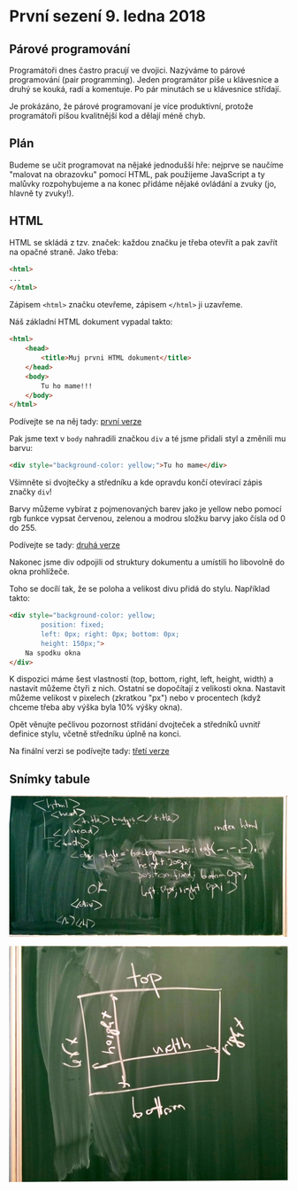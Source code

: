 # První sezení 9. ledna 2018

## Párové programování

Programátoři dnes častro pracují ve dvojici. Nazýváme to párové programování (pair programming). Jeden programátor píše u klávesnice a druhý se kouká, radí a komentuje. Po pár minutách se u klávesnice střídají.

Je prokázáno, že párové programovaní je více produktivní, protože programátoři píšou kvalitnější kod a dělají méně chyb.

## Plán 

Budeme se učit programovat na nějaké jednodušší hře: nejprve se naučíme "malovat na obrazovku" pomocí HTML, pak použijeme JavaScript a ty malůvky rozpohybujeme a na konec přidáme nějaké ovládání a zvuky (jo, hlavně ty zvuky!).

## HTML

HTML se skládá z tzv. značek: každou značku je třeba otevřít a pak zavřít na opačné straně. Jako třeba:

```html
<html>
...
</html>
```

Zápisem `<html>` značku otevřeme, zápisem `</html>` ji uzavřeme.

Náš základní HTML dokument vypadal takto:

```html
<html>
    <head>
        <title>Muj prvni HTML dokument</title>
    </head>
    <body>
        Tu ho mame!!!
    </body>
</html>
```

Podívejte se na něj tady: [první verze](verze-1.html) 

Pak jsme text v `body` nahradili značkou `div` a té jsme přidali styl a změnili mu barvu:

```html
<div style="background-color: yellow;">Tu ho mame</div>
```

Všimněte si dvojtečky a středníku a kde opravdu končí otevírací zápis značky `div`!

Barvy můžeme vybírat z pojmenovaných barev jako je yellow nebo pomocí rgb funkce vypsat červenou, zelenou a modrou složku barvy jako čísla od 0 do 255.

Podívejte se tady: [druhá verze](verze-2.html)

Nakonec jsme div odpojili od struktury dokumentu a umístili ho libovolně do okna prohlížeče. 

Toho se docílí tak, že se poloha a velikost divu přidá do stylu. Například takto:

```html
<div style="background-color: yellow; 
        position: fixed; 
        left: 0px; right: 0px; bottom: 0px; 
        height: 150px;">
    Na spodku okna
</div>
```

K dispozici máme šest vlastností (top, bottom, right, left, height, width) a nastavit můžeme čtyři z nich. Ostatní se dopočítají z velikosti okna. Nastavit můžeme velikost v pixelech (zkratkou "px") nebo v procentech (když chceme třeba aby výška byla 10% výšky okna).

Opět věnujte pečlivou pozornost střídání dvojteček a středníků uvnitř definice stylu, včetně středníku úplně na konci.

Na finální verzi se podívejte tady: [třetí verze](verze-3.html)

## Snímky tabule

![Kod na tabuli](kod-na-tabuli.jpg)

![Rozmery](rozmery-fixed-divu.jpg)